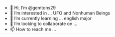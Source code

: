 - 👋 Hi, I’m @gemtons29
- 👀 I’m interested in ... UFO and Nonhuman Beings
- 🌱 I’m currently learning ... english major
- 💞️ I’m looking to collaborate on ...
- 📫 How to reach me ... 

<!---
gemtons29/gemtons29 is a ✨ special ✨ repository because its `README.md` (this file) appears on your GitHub profile.
You can click the Preview link to take a look at your changes.
--->
